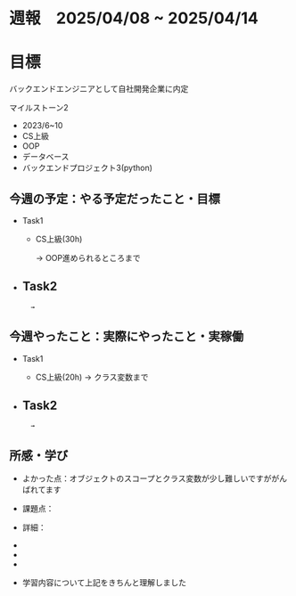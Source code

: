 # 週報　2025/04/08 ~ 2025/04/14

# 目標
バックエンドエンジニアとして自社開発企業に内定

マイルストーン2　
   - 2023/6~10
   - CS上級
   - OOP
   - データベース
   - バックエンドプロジェクト3(python)



## 今週の予定：やる予定だったこと・目標
- Task1
    - CS上級(30h)
        
        → OOP進められるところまで

- Task2
    -  
        
        → 



## 今週やったこと：実際にやったこと・実稼働
- Task1
    - CS上級(20h)
        → クラス変数まで
    
- Task2
    -  

        → 

    
## 所感・学び
- よかった点：オブジェクトのスコープとクラス変数が少し難しいですががんばれてます
- 課題点：
- 詳細：



-
- 
- 

- 学習内容について上記をきちんと理解しました
